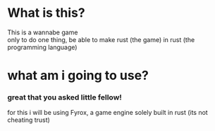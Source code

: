 # What is this?
This is a wannabe game  
only to do one thing, be able to make rust (the game) in rust (the programming language)
# what am i going to use?
### great that you asked little fellow!
for this i will be using Fyrox, a game engine solely built in rust (its not cheating trust)
